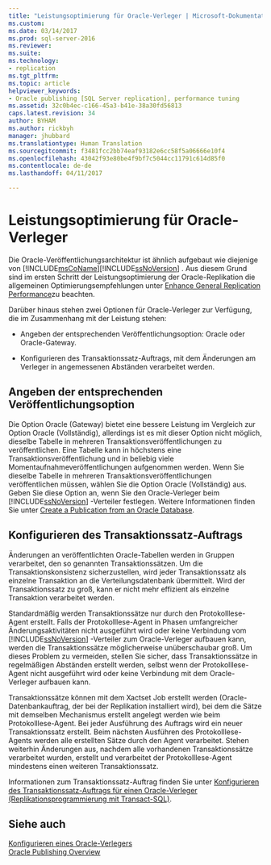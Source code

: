 ```yaml
---
title: "Leistungsoptimierung für Oracle-Verleger | Microsoft-Dokumentation"
ms.custom: 
ms.date: 03/14/2017
ms.prod: sql-server-2016
ms.reviewer: 
ms.suite: 
ms.technology:
- replication
ms.tgt_pltfrm: 
ms.topic: article
helpviewer_keywords:
- Oracle publishing [SQL Server replication], performance tuning
ms.assetid: 32c0b4ec-c166-45a3-b41e-38a30fd56813
caps.latest.revision: 34
author: BYHAM
ms.author: rickbyh
manager: jhubbard
ms.translationtype: Human Translation
ms.sourcegitcommit: f3481fcc2bb74eaf93182e6cc58f5a06666e10f4
ms.openlocfilehash: 43042f93e80be4f9bf7c5044cc11791c614d85f0
ms.contentlocale: de-de
ms.lasthandoff: 04/11/2017

---
```

# <a name="performance-tuning-for-oracle-publishers"></a>Leistungsoptimierung für Oracle-Verleger
  Die Oracle-Veröffentlichungsarchitektur ist ähnlich aufgebaut wie diejenige von [!INCLUDE[msCoName](../../../includes/msconame-md.md)][!INCLUDE[ssNoVersion](../../../includes/ssnoversion-md.md)] . Aus diesem Grund sind im ersten Schritt der Leistungsoptimierung der Oracle-Replikation die allgemeinen Optimierungsempfehlungen unter [Enhance General Replication Performance](../../../relational-databases/replication/administration/enhance-general-replication-performance.md)zu beachten.  
  
 Darüber hinaus stehen zwei Optionen für Oracle-Verleger zur Verfügung, die im Zusammenhang mit der Leistung stehen:  
  
-   Angeben der entsprechenden Veröffentlichungsoption: Oracle oder Oracle-Gateway.  
  
-   Konfigurieren des Transaktionssatz-Auftrags, mit dem Änderungen am Verleger in angemessenen Abständen verarbeitet werden.  
  
## <a name="specifying-the-appropriate-publishing-option"></a>Angeben der entsprechenden Veröffentlichungsoption  
 Die Option Oracle (Gateway) bietet eine bessere Leistung im Vergleich zur Option Oracle (Vollständig), allerdings ist es mit dieser Option nicht möglich, dieselbe Tabelle in mehreren Transaktionsveröffentlichungen zu veröffentlichen. Eine Tabelle kann in höchstens eine Transaktionsveröffentlichung und in beliebig viele Momentaufnahmeveröffentlichungen aufgenommen werden. Wenn Sie dieselbe Tabelle in mehreren Transaktionsveröffentlichungen veröffentlichen müssen, wählen Sie die Option Oracle (Vollständig) aus. Geben Sie diese Option an, wenn Sie den Oracle-Verleger beim [!INCLUDE[ssNoVersion](../../../includes/ssnoversion-md.md)] -Verteiler festlegen. Weitere Informationen finden Sie unter [Create a Publication from an Oracle Database](../../../relational-databases/replication/publish/create-a-publication-from-an-oracle-database.md).  
  
## <a name="configuring-the-transaction-set-job"></a>Konfigurieren des Transaktionssatz-Auftrags  
 Änderungen an veröffentlichten Oracle-Tabellen werden in Gruppen verarbeitet, den so genannten Transaktionssätzen. Um die Transaktionskonsistenz sicherzustellen, wird jeder Transaktionssatz als einzelne Transaktion an die Verteilungsdatenbank übermittelt. Wird der Transaktionssatz zu groß, kann er nicht mehr effizient als einzelne Transaktion verarbeitet werden.  
  
 Standardmäßig werden Transaktionssätze nur durch den Protokolllese-Agent erstellt. Falls der Protokolllese-Agent in Phasen umfangreicher Änderungsaktivitäten nicht ausgeführt wird oder keine Verbindung vom [!INCLUDE[ssNoVersion](../../../includes/ssnoversion-md.md)] -Verteiler zum Oracle-Verleger aufbauen kann, werden die Transaktionssätze möglicherweise unüberschaubar groß. Um dieses Problem zu vermeiden, stellen Sie sicher, dass Transaktionssätze in regelmäßigen Abständen erstellt werden, selbst wenn der Protokolllese-Agent nicht ausgeführt wird oder keine Verbindung mit dem Oracle-Verleger aufbauen kann.  
  
 Transaktionssätze können mit dem Xactset Job erstellt werden (Oracle-Datenbankauftrag, der bei der Replikation installiert wird), bei dem die Sätze mit demselben Mechanismus erstellt angelegt werden wie beim Protokolllese-Agent. Bei jeder Ausführung des Auftrags wird ein neuer Transaktionssatz erstellt. Beim nächsten Ausführen des Protokolllese-Agents werden alle erstellten Sätze durch den Agent verarbeitet. Stehen weiterhin Änderungen aus, nachdem alle vorhandenen Transaktionssätze verarbeitet wurden, erstellt und verarbeitet der Protokolllese-Agent mindestens einen weiteren Transaktionssatz.  
  
 Informationen zum Transaktionssatz-Auftrag finden Sie unter [Konfigurieren des Transaktionssatz-Auftrags für einen Oracle-Verleger &#40;Replikationsprogrammierung mit Transact-SQL&#41;](../../../relational-databases/replication/administration/configure-the-transaction-set-job-for-an-oracle-publisher.md).  
  
## <a name="see-also"></a>Siehe auch  
 [Konfigurieren eines Oracle-Verlegers](../../../relational-databases/replication/non-sql/configure-an-oracle-publisher.md)   
 [Oracle Publishing Overview](../../../relational-databases/replication/non-sql/oracle-publishing-overview.md)  
  
  
